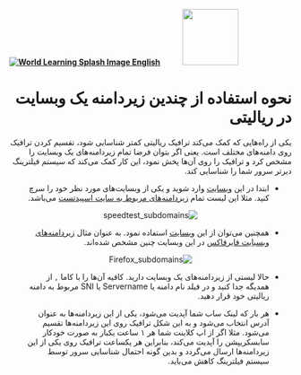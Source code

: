 [**![World Learning Splash Image](https://user-images.githubusercontent.com/125398461/229074810-599bd7f9-0bc1-44a9-b76e-90bf7e182314.png) English**](https://github.com/hiddify/hiddify-config/wiki/How-to-use-Reality-on-Hiddify)&nbsp;&nbsp;&nbsp;&nbsp;&nbsp;&nbsp;&nbsp;&nbsp;&nbsp;&nbsp;<a href="https://github.com/hiddify/hiddify-config/wiki/%D9%87%D9%85%D9%87-%D8%A2%D9%85%D9%88%D8%B2%D8%B4%E2%80%8C%D9%87%D8%A7-%D9%88-%D9%88%DB%8C%D8%AF%D8%A6%D9%88%D9%87%D8%A7"><img width="100" src="https://github.com/hiddify/hiddify-config/assets/125398461/3704cd84-eee6-4c45-abe7-3c02936bbebb" /></a>

<div dir=rtl>

# نحوه استفاده از چندین زیردامنه یک وبسایت در ریالیتی

یکی از راه‌هایی که کمک می‌کند ترافیک ریالیتی کمتر شناسایی شود، تقسیم کردن ترافیک روی دامنه‌های مختلف است. یعنی اگر بتوان فرضا تمام زیردامنه‌های یک وبسایت را مشخص کرد و ترافیک را روی آن‌ها پخش نمود، این کار کمک می‌کند که سیستم فیلترینگ دیرتر سرور شما را شناسایی کند.

- ابتدا در این [وبسایت](https://subdomainfinder.c99.nl/) وارد شوید و یکی از وبسایت‌های مورد نظر خود را سرچ کنید. مثلا این لیست تمام [زیردامنه‌های مربوط به سایت اسپیدتست](https://subdomainfinder.c99.nl/scans/2023-11-20/speedtest.net) می‌باشد.

<div align=center>

![speedtest_subdomains](https://github.com/hiddify/Hiddify-Manager/assets/125398461/968b94b3-1899-43b2-a45a-19e71379ad17)

</div>

- همچنین می‌توان از این [وبسایت](https://crt.sh/) استفاده نمود. به عنوان مثال [زیردامنه‌های وبسیایت فایرفاکس](https://crt.sh/?q=mozilla.org) در این وبسایت چنین مشخص شده‌اند.

<div align=center>

![Firefox_subdomains](https://github.com/hiddify/Hiddify-Manager/assets/125398461/234710c2-dec4-436e-a478-c3bb2b0d2de7)


</div>

- حالا لیستی از زیردامنه‌های یک وبسایت دارید. کافیه آن‌ها را با کاما `,` از همدیگه جدا کنید و در فیلد نام دامنه یا Servername یا SNI مربوط به دامنه ریالیتی خود قرار دهید.

- هر بار که لینک ساب شما آپدیت می‌شود، یکی از این زیردامنه‌ها به عنوان آدرس انتخاب می‌شود و به این شکل ترافیک روی این زیردامنه‌ها تقسیم می‌شود. مثلا اگر از اپ کلاینت شما هر ۱ ساعت یکبار به صورت خودکار سابسکریپشن را آپدیت می‌کند، بنابراین هر یکساعت ترافیک روی یکی از این زیردامنه‌ها ارسال می‌گردد و بدین گونه احتمال شناسایی سرور توسط سیستم فیلترینگ کاهش می‌باید.

